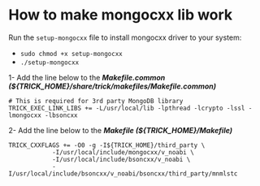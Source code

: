 # How to make mongocxx lib work 

Run the `setup-mongocxx` file to install mongocxx driver to your system:
- `sudo chmod +x setup-mongocxx`
- `./setup-mongocxx`

1- Add the line below to the ***Makefile.common (${TRICK_HOME}/share/trick/makefiles/Makefile.common)***

```
# This is required for 3rd party MongoDB library
TRICK_EXEC_LINK_LIBS += -L/usr/local/lib -lpthread -lcrypto -lssl -lmongocxx -lbsoncxx
```

2- Add the line below to the ***Makefile (${TRICK_HOME}/Makefile)***

```
TRICK_CXXFLAGS += -O0 -g -I${TRICK_HOME}/third_party \
			-I/usr/local/include/mongocxx/v_noabi \
 			-I/usr/local/include/bsoncxx/v_noabi \
			-I/usr/local/include/bsoncxx/v_noabi/bsoncxx/third_party/mnmlstc
```